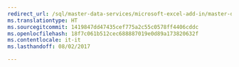 ```yaml
--- 
redirect_url: /sql/master-data-services/microsoft-excel-add-in/master-data-services-add-in-for-microsoft-excel
ms.translationtype: HT
ms.sourcegitcommit: 1419847dd47435cef775a2c55c0578ff4406cddc
ms.openlocfilehash: 18f7c061b512cec688887019e0d89a173820632f
ms.contentlocale: it-it
ms.lasthandoff: 08/02/2017

--- 
```


